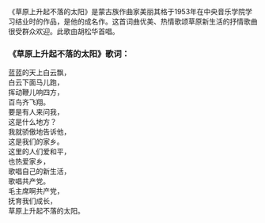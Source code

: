 

《草原上升起不落的太阳》是蒙古族作曲家美丽其格于1953年在中央音乐学院学习结业时的作品，是他的成名作。这首词曲优美、热情歌颂草原新生活的抒情歌曲很受群众欢迎。此歌由胡松华首唱。

### 《草原上升起不落的太阳》歌词：

蓝蓝的天上白云飘，  
白云下面马儿跑，  
挥动鞭儿响四方，  
百鸟齐飞翔。  
要是有人来问我，  
这是什么地方？  
我就骄傲地告诉他，  
这是我们的家乡。  
这里的人们爱和平，  
也热爱家乡，  
歌唱自己的新生活，  
歌唱共产党。  
毛主席啊共产党，  
抚育我们成长，  
草原上升起不落的太阳。

